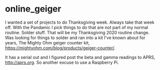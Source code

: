 # online_geiger
I wanted a set of projects to do Thanksgiving week.  Always take that week off.  With the Pandamic I pick things to do that are not part of my normal routine.  Solder stuff.  That will be my Thanksgiving 2020 routine change. Was looking for things to solder and ran into a kit I've known about for years, The Mighty Ohm geiger counter kit, https://mightyohm.com/blog/products/geiger-counter/.

It has a serial out and I figured post the beta and gamma readings to APRS, http://aprs.org.  So another excuse to use a Raspberry Pi.
